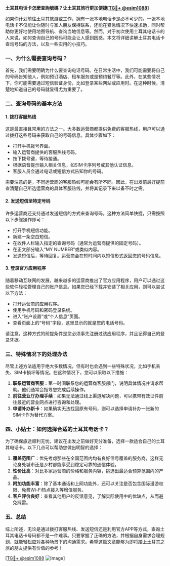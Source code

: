 **土耳其电话卡怎麽查詢號碼？让土耳其旅行更加便捷[[TG💪+ @esim1088](https://t.me/s/esim1088)]**

如果你计划前往土耳其旅游或工作，拥有一张本地电话卡是必不可少的。一张本地电话卡不仅能让你随时与家人朋友保持联系，还能在紧急情况下快速求助，同时帮助你更好地使用地图导航、查询当地信息等。然而，对于初次使用土耳其电话卡的人来说，如何查询自己的号码可能会让人感到困惑。本文将详细讲解土耳其电话卡查询号码的方法，以及一些实用的小技巧。

### 一、为什么需要查询号码？

首先，我们需要明确为什么要查询电话号码。在日常生活中，我们可能需要将自己的号码告知他人，例如预订酒店、租车服务或是预约餐厅等。此外，在某些情况下，你可能需要通过短信验证身份，比如登录某些网站或应用时。在这种时候，清楚地知道自己的号码就显得尤为重要了。

### 二、查询号码的基本方法

#### 1. 拨打客服热线
这是最直接且常用的方法之一。大多数运营商都提供免费的客服热线，用户可以通过拨打这些号码来获取自己的号码信息。具体步骤如下：

- 打开手机拨号界面。
- 输入运营商提供的客服热线号码。
- 按下拨号键，等待接通。
- 根据语音提示输入相关信息，如SIM卡序列号或其他认证信息。
- 客服人员会通过电话或短信方式告知你的号码。

需要注意的是，不同运营商的客服热线可能会有所不同。因此，在出发前最好提前查清楚自己所选运营商的具体客服热线，并将其记录下来以备不时之需。

#### 2. 发送短信至特定号码
许多运营商还支持通过发送短信的方式来查询号码。这种方法简单快捷，只需按照以下步骤操作即可：

- 打开手机短信功能。
- 新建一条空白短信。
- 在收件人栏输入指定的查询号码（通常为运营商提供的固定号码）。
- 在正文部分输入“MY NUMBER”或类似内容。
- 发送短信后，等待回复。运营商会在短时间内以短信形式返回您的号码信息。

#### 3. 登录官方应用程序
随着移动互联网的发展，越来越多的运营商推出了官方应用程序，用户可以通过这些软件轻松管理自己的账户信息。如果您已经下载并安装了相关应用，则可以尝试以下方法：

- 打开运营商的应用程序。
- 使用手机号码和密码登录系统。
- 进入“账户设置”或“个人信息”页面。
- 查看页面上的“号码”字段，这里显示的就是您的电话号码。

请注意，这种方式的前提条件是您必须事先注册过该应用程序，并且记得自己的登录凭据。

### 三、特殊情况下的处理办法

尽管上述方法适用于绝大多数情况，但有时也会遇到一些特殊状况，比如手机丢失、SIM卡损坏等情况。在这种情况下，您可以采取以下措施：

1. **联系运营商客服**：第一时间联系您的运营商客服部门，说明具体情况并请求帮助。他们通常会指导您完成后续操作。
2. **前往营业厅办理手续**：如果无法通过线上渠道解决问题，可以携带有效证件前往最近的营业网点进行咨询和处理。
3. **申请补办新卡**：如果确实无法找回原有号码，则可以选择申请补办一张新的SIM卡作为替代方案。

### 四、小贴士：如何选择合适的土耳其电话卡？

为了确保旅途顺利无忧，建议在出发之前做好充分准备，选择一款适合自己的土耳其电话卡。以下几点可以帮助您做出明智的选择：

1. **覆盖范围广**：优先考虑那些在全国范围内均有良好信号覆盖的服务商，这样无论身处城市还是乡村都能享受到稳定可靠的通信体验。
2. **性价比高**：对比多家运营商的价格和服务内容，挑选出最适合预算范围内的产品。
3. **附加功能丰富**：除了基本通话和上网功能外，还可以关注是否包含国际漫游权限、免费Wi-Fi热点接入等增值服务。
4. **客户评价良好**：查看其他用户的反馈意见，了解实际使用中的优缺点，从而避免踩雷。

### 五、总结

综上所述，无论是通过拨打客服热线、发送短信还是利用官方APP等方式，查询土耳其电话卡号码都不是一件难事。只要掌握了正确的方法，并根据自身需求合理规划，就能轻松应对各种场景下的沟通需求。希望这篇文章能够为即将踏上土耳其之旅的朋友提供有价值的参考！

[[TG💪+ @esim1088](https://t.me/s/esim1088) ![Image](https://i.postimg.cc/4NQfJmqS/Snipaste-2025-05-13-00-14-12.png)]